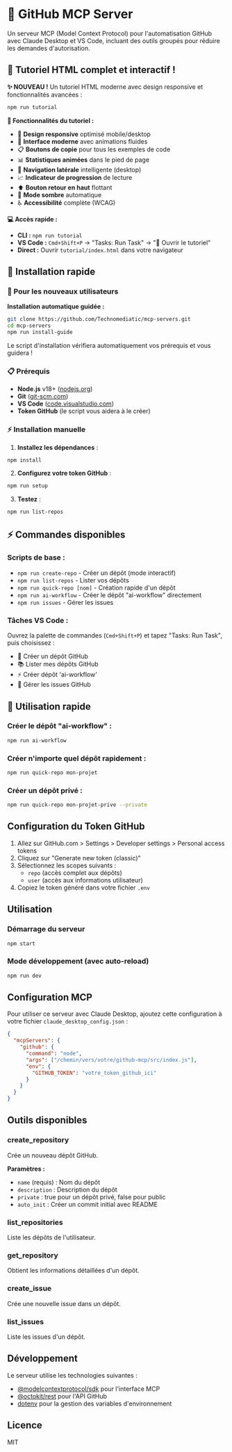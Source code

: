 # 🚀 GitHub MCP Server

Un serveur MCP (Model Context Protocol) pour l'automatisation GitHub avec Claude Desktop et VS Code, incluant des outils groupés pour réduire les demandes d'autorisation.

## 📖 Tutoriel HTML complet et interactif !

**✨ NOUVEAU !** Un tutoriel HTML moderne avec design responsive et fonctionnalités avancées :

```bash
npm run tutorial
```

**🎯 Fonctionnalités du tutoriel :**
- 📱 **Design responsive** optimisé mobile/desktop
- 🎨 **Interface moderne** avec animations fluides
- 📋 **Boutons de copie** pour tous les exemples de code
- 📊 **Statistiques animées** dans le pied de page
- 🧭 **Navigation latérale** intelligente (desktop)
- 📈 **Indicateur de progression** de lecture
- ⬆️ **Bouton retour en haut** flottant
- 🌙 **Mode sombre** automatique
- ♿ **Accessibilité** complète (WCAG)

**💻 Accès rapide :**
- **CLI :** `npm run tutorial`
- **VS Code :** `Cmd+Shift+P` → "Tasks: Run Task" → "📖 Ouvrir le tutoriel"
- **Direct :** Ouvrir `tutorial/index.html` dans votre navigateur

## 🚀 Installation rapide

### 🎯 Pour les nouveaux utilisateurs

**Installation automatique guidée :**
```bash
git clone https://github.com/Technomediatic/mcp-servers.git
cd mcp-servers
npm run install-guide
```

Le script d'installation vérifiera automatiquement vos prérequis et vous guidera !

### 📋 Prérequis
- **Node.js** v18+ ([nodejs.org](https://nodejs.org))
- **Git** ([git-scm.com](https://git-scm.com))
- **VS Code** ([code.visualstudio.com](https://code.visualstudio.com))
- **Token GitHub** (le script vous aidera à le créer)

### ⚡ Installation manuelle

1. **Installez les dépendances** :
```bash
npm install
```

2. **Configurez votre token GitHub** :
```bash
npm run setup
```

3. **Testez** :
```bash
npm run list-repos
```

## ⚡ Commandes disponibles

### Scripts de base :
- `npm run create-repo` - Créer un dépôt (mode interactif)
- `npm run list-repos` - Lister vos dépôts
- `npm run quick-repo [nom]` - Création rapide d'un dépôt
- `npm run ai-workflow` - Créer le dépôt "ai-workflow" directement
- `npm run issues` - Gérer les issues

### Tâches VS Code :
Ouvrez la palette de commandes (`Cmd+Shift+P`) et tapez "Tasks: Run Task", puis choisissez :
- 🚀 Créer un dépôt GitHub
- 📚 Lister mes dépôts GitHub  
- ⚡ Créer dépôt 'ai-workflow'
- 🎯 Gérer les issues GitHub

## 🎯 Utilisation rapide

### Créer le dépôt "ai-workflow" :
```bash
npm run ai-workflow
```

### Créer n'importe quel dépôt rapidement :
```bash
npm run quick-repo mon-projet
```

### Créer un dépôt privé :
```bash
npm run quick-repo mon-projet-prive --private
```

## Configuration du Token GitHub

1. Allez sur GitHub.com > Settings > Developer settings > Personal access tokens
2. Cliquez sur "Generate new token (classic)"
3. Sélectionnez les scopes suivants :
   - `repo` (accès complet aux dépôts)
   - `user` (accès aux informations utilisateur)
4. Copiez le token généré dans votre fichier `.env`

## Utilisation

### Démarrage du serveur
```bash
npm start
```

### Mode développement (avec auto-reload)
```bash
npm run dev
```

## Configuration MCP

Pour utiliser ce serveur avec Claude Desktop, ajoutez cette configuration à votre fichier `claude_desktop_config.json` :

```json
{
  "mcpServers": {
    "github": {
      "command": "node",
      "args": ["/chemin/vers/votre/github-mcp/src/index.js"],
      "env": {
        "GITHUB_TOKEN": "votre_token_github_ici"
      }
    }
  }
}
```

## Outils disponibles

### create_repository
Crée un nouveau dépôt GitHub.

**Paramètres :**
- `name` (requis) : Nom du dépôt
- `description` : Description du dépôt
- `private` : true pour un dépôt privé, false pour public
- `auto_init` : Créer un commit initial avec README

### list_repositories
Liste les dépôts de l'utilisateur.

### get_repository
Obtient les informations détaillées d'un dépôt.

### create_issue
Crée une nouvelle issue dans un dépôt.

### list_issues
Liste les issues d'un dépôt.

## Développement

Le serveur utilise les technologies suivantes :
- [@modelcontextprotocol/sdk](https://github.com/modelcontextprotocol/sdk) pour l'interface MCP
- [@octokit/rest](https://github.com/octokit/rest.js) pour l'API GitHub
- [dotenv](https://github.com/motdotla/dotenv) pour la gestion des variables d'environnement

## Licence

MIT
